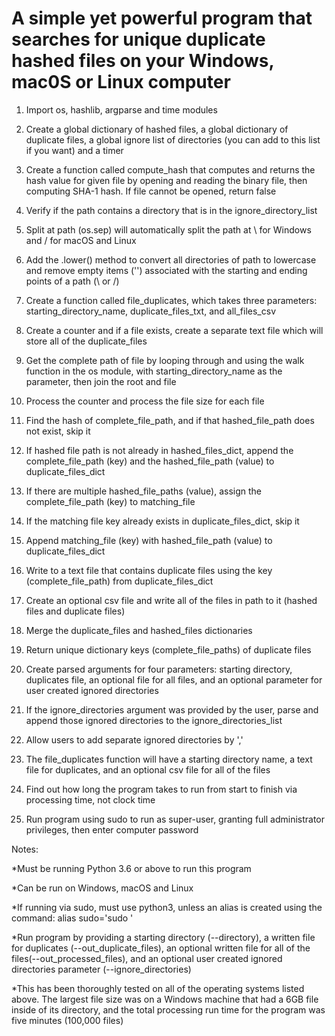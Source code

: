 # A simple yet powerful program that searches for unique duplicate hashed files on your Windows, mac0S or Linux computer

1. Import os, hashlib, argparse and time modules

2. Create a global dictionary of hashed files, a global dictionary of duplicate files, a global ignore list of directories (you can add to this list if you want) and a timer

3. Create a function called compute_hash that computes and returns the hash value for given file by opening and reading the binary file, then computing SHA-1 hash. If file cannot be opened, return false

4. Verify if the path contains a directory that is in the ignore_directory_list

5. Split at path (os.sep) will automatically split the path at \ for Windows and / for macOS and Linux

6. Add the .lower() method to convert all directories of path to lowercase and remove empty items ('') associated with the starting and ending points of a path (\ or /)

7. Create a function called file_duplicates, which takes three parameters: starting_directory_name, duplicate_files_txt, and all_files_csv

8. Create a counter and if a file exists, create a separate text file which will store all of the duplicate_files

9. Get the complete path of file by looping through and using the walk function in the os module, with starting_directory_name as the parameter, then join the root and file

10. Process the counter and process the file size for each file

11. Find the hash of complete_file_path, and if that hashed_file_path does not exist, skip it

12. If hashed file path is not already in hashed_files_dict, append the complete_file_path (key) and the hashed_file_path (value) to duplicate_files_dict

13. If there are multiple hashed_file_paths (value), assign the complete_file_path (key) to matching_file

14. If the matching file key already exists in duplicate_files_dict, skip it

15. Append matching_file (key) with hashed_file_path (value) to duplicate_files_dict

16. Write to a text file that contains duplicate files using the key (complete_file_path) from duplicate_files_dict

17. Create an optional csv file and write all of the files in path to it (hashed files and duplicate files)

18. Merge the duplicate_files and hashed_files dictionaries

19. Return unique dictionary keys (complete_file_paths) of duplicate files

20. Create parsed arguments for four parameters: starting directory, duplicates file, an optional file for all files, and an optional parameter for user created ignored directories

21. If the ignore_directories argument was provided by the user, parse and append those ignored directories to the ignore_directories_list

22. Allow users to add separate ignored directories by ','

23. The file_duplicates function will have a starting directory name, a text file for duplicates, and an optional csv file for all of the files

24. Find out how long the program takes to run from start to finish via processing time, not clock time

25. Run program using sudo to run as super-user,  granting full administrator privileges, then enter computer password

Notes:

*Must be running Python 3.6 or above to run this program

*Can be run on Windows, macOS and Linux

*If running via sudo, must use python3, unless an alias is created using the command: alias sudo='sudo '

*Run program by providing a starting directory (--directory), a written file for duplicates (--out_duplicate_files), an optional written file for all of the files(--out_processed_files), and an optional user created ignored directories parameter (--ignore_directories)

*This has been thoroughly tested on all of the operating systems listed above. The largest file size was on a Windows machine that had a 6GB file inside of its directory, and the total processing run time for the program was five minutes (100,000 files)
